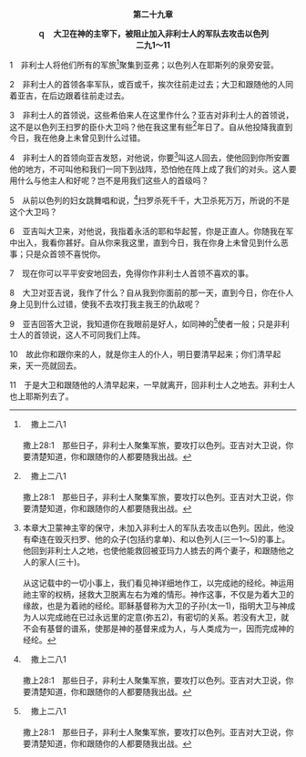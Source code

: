 <p style="text-align:center;font-weight:bold;">第二十九章</p>

<p style="text-align:center;font-weight:bold;">ｑ　大卫在神的主宰下，被阻止加入非利士人的军队去攻击以色列<br>二九1～11</p>

1　非利士人将他们所有的军旅[^a]聚集到亚弗；以色列人在耶斯列的泉旁安营。

[^a]:　撒上二八1<br><br>撒上28:1　那些日子，非利士人聚集军旅，要攻打以色列。亚吉对大卫说，你要清楚知道，你和跟随你的人都要随我出战。

2　非利士人的首领各率军队，或百或千，挨次往前走过去；大卫和跟随他的人同着亚吉，在后边跟着往前走过去。

3　非利士人的首领说，这些希伯来人在这里作什么？亚吉对非利士人的首领说，这不是以色列王扫罗的臣仆大卫吗？他在我这里有些[^a]年日了。自从他投降我直到今日，我在他身上未曾见到什么过错。

[^a]:　撒上二七7；二八1～2<br><br>撒上27:7　大卫住在非利士人乡间的日子，共有一年零四个月。<br><br>撒上28:1　那些日子，非利士人聚集军旅，要攻打以色列。亚吉对大卫说，你要清楚知道，你和跟随你的人都要随我出战。<br><br>撒上28:2　大卫对亚吉说，既是如此，仆人所能作的事，王必知道。亚吉对大卫说，这样，我立你永远作我的护卫。

4　非利士人的首领向亚吉发怒，对他说，你要[^1]叫这人回去，使他回到你所安置他的地方，不可叫他和我们一同下到战阵，恐怕他在阵上成了我们的对头。这人要用什么与他主人和好呢？岂不是用我们这些人的首级吗？

[^1]:本章大卫蒙神主宰的保守，未加入非利士人的军队去攻击以色列。因此，他没有牵连在毁灭扫罗、他的众子(包括约拿单)、和以色列人(三一1～5)的事上。他回到非利士人之地，也使他能救回被亚玛力人掳去的两个妻子，和跟随他之人的家人(三十)。<br><br>从这记载中的一切小事上，我们看见神详细地作工，以完成祂的经纶。神运用祂主宰的权柄，拯救大卫脱离左右为难的情形。神作这事，不仅是为着大卫的缘故，也是为着祂的经纶。耶稣基督称为大卫的子孙(太一1)，指明大卫与神成为人以完成祂在已过永远里的定意(弥五2)，有密切的关系。若没有大卫，就不会有基督的谱系，使那是神的基督来成为人，与人类成为一，因而完成神的经纶。

5　从前以色列的妇女跳舞唱和说，[^a]扫罗杀死千千，大卫杀死万万，所说的不是这个大卫吗？

[^a]:　撒上十八7；二一11<br><br>撒上18:7　众妇女舞蹈唱和，说，扫罗杀死千千，大卫杀死万万。<br><br>撒上21:11　亚吉的臣仆对亚吉说，这不是以色列地的王大卫吗？那里的妇女跳舞唱和，不是指着他说，扫罗杀死千千，大卫杀死万万吗？

6　亚吉叫大卫来，对他说，我指着永活的耶和华起誓，你是正直人。你随我在军中出入，我看你甚好。自从你来我这里，直到今日，我在你身上未曾见到什么恶事；只是众首领不喜悦你。

7　现在你可以平平安安地回去，免得你作非利士人首领不喜欢的事。

8　大卫对亚吉说，我作了什么？自从我到你面前的那一天，直到今日，你在仆人身上见到什么过错，使我不去攻打我主我王的仇敌呢？

9　亚吉回答大卫说，我知道你在我眼前是好人，如同神的[^a]使者一般；只是非利士人的首领说，这人不可同我们上阵。

[^a]:　撒下十四17；20；十九27；亚十二8；加四14<br><br>撒下14:17　婢女又想，愿我主我王的话安慰我；因为我主我王能辨别善恶，如同神的使者一样。唯愿耶和华你的神与你同在。<br><br>撒下14:20　你的仆人约押行这事，为要使事情有转圜；我主却有智慧，如神使者的智慧一样，能知地上一切的事。<br><br>撒下19:27　又在我主我王面前谗毁我。然而我主我王如同神的使者一般；你看怎样好，就怎样行吧。<br><br>亚12:8　那日，耶和华必保护耶路撒冷的居民；他们中间软弱的，在那日必如大卫；大卫的家必如神，如行在他们前面之耶和华的使者。<br><br>加4:14　那在我肉身上成为你们试炼的，你们并没有轻看，也没有厌弃；反倒接待我，如同神的使者，如同基督耶稣。

10　故此你和跟你来的人，就是你主人的仆人，明日要清早起来；你们清早起来，天一亮就回去。

11　于是大卫和跟随他的人清早起来，一早就离开，回非利士人之地去。非利士人也上耶斯列去了。
